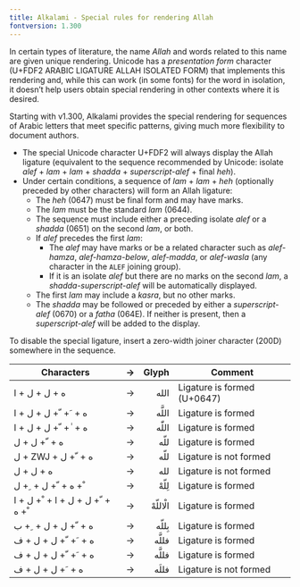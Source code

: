 ```yaml
---
title: Alkalami - Special rules for rendering Allah
fontversion: 1.300
---
```



In certain types of literature, the name *Allah* and words related to this name are given unique rendering. Unicode has a *presentation form* character (U+FDF2 ARABIC LIGATURE ALLAH ISOLATED FORM) that implements this rendering and, while this can work (in some fonts) for the word in isolation, it doesn’t help users obtain special rendering in other contexts where it is desired. 

Starting with v1.300, Alkalami provides the special rendering for sequences of Arabic letters that meet specific patterns, giving much more flexibility to document authors. 

* The special Unicode character U+FDF2 will always display the Allah ligature (equivalent to the sequence recommended by Unicode: isolate *alef* + *lam* + *lam* + *shadda* + *superscript-alef* + final *heh*).
* Under certain conditions, a sequence of *lam* + *lam* + *heh* (optionally preceded by other characters) will form an Allah ligature:
  * The *heh* (0647) must be final form and may have marks.
  * The *lam* must be the standard *lam* (0644).
  * The sequence must include either a preceding isolate *alef* or a *shadda* (0651) on the second *lam*, or both.
  * If *alef* precedes the first *lam*:
    * The *alef* may have marks or be a related character such as *alef-hamza*, *alef-hamza-below*, *alef-madda*, or *alef-wasla* (any character in the `ALEF` joining group).
    * If it is an isolate *alef* but there are no marks on the second *lam*, a *shadda-superscript-alef* will be automatically displayed.
  * The first *lam* may include a *kasra*, but no other marks.
  * The *shadda* may be followed or preceded by either a *superscript-alef* (0670) or a *fatha* (064E). If neither is present, then a *superscript-alef* will be added to the display.



To disable the special ligature, insert a zero-width joiner character (200D) somewhere in the sequence.


Characters | → | Glyph | Comment
---------- | -: | ----:  | -------
<span dir="ltr" class='alkalami-R normal'>&#x202d;&#x0627; + &#x0644; + &#x0644; + &#x0647;</span> | → | <span dir="rtl" class='alkalami-R normal'> الله	</span> | Ligature is formed (U+0647)
<span dir="ltr" class='alkalami-R normal'>&#x202d;&#x0627; + &#x0644; + &#x0644; + &#x0651; + &#x064e; + &#x0647;</span> | → | <span dir="rtl" class='alkalami-R normal'>اللَّه	</span> | Ligature is formed
<span dir="ltr" class='alkalami-R normal'>&#x202d;&#x0627; + &#x0644; + &#x0644; + &#x0651; + &#x0670; + &#x0647;</span> | → | <span dir="rtl" class='alkalami-R normal'>اللّٰه</span> | 	Ligature is formed
<span dir="ltr" class='alkalami-R normal'>&#x202d;&#x0644; + &#x0644; + &#x0651; + &#x0647;</span> | → | <span dir="rtl" class='alkalami-R normal'>&#x0644;&#x0644;&#x0651;&#x0647;</span> | Ligature is formed
<span dir="ltr" class='alkalami-R normal'>&#x202d;&#x0644; + ZWJ + &#x0644; + &#x0651; + &#x0647;</span> | → | <span dir="rtl" class='alkalami-R normal'>&#x0644;&#x200D;&#x0644;&#x0651;&#x0647;</span> | Ligature is not formed
<span dir="ltr" class='alkalami-R normal'>&#x202d;&#x0644; + &#x0644; + &#x0647;</span> | → | <span dir="rtl" class='alkalami-R normal'>&#x0644;&#x0644;&#x0647;</span> | Ligature is not formed
<span dir="ltr" class='alkalami-R normal'>&#x202d;&#x0644; + &#x0650; + &#x0644; + &#x0651; + &#x0647; + &#x0652;</span> | → | <span dir="rtl" class='alkalami-R normal'>لِلّهْ	</span> | Ligature is formed
<span dir="ltr" class='alkalami-R normal'>&#x202d;&#x0627; + &#x0644; + &#x0652; + &#x0627; + &#x0644; + &#x0644; + &#x0651; + &#x0647; + &#x0652;</span> | → | <span dir="rtl" class='alkalami-R normal'>الْاللّهْ	</span> | Ligature is formed
<span dir="ltr" class='alkalami-R normal'>&#x202d;&#x0628; + &#x0650; + &#x0644; + &#x0644; + &#x0651; + &#x0647;</span> | → | <span dir="rtl" class='alkalami-R normal'>بِللّه	</span> | Ligature is formed
<span dir="ltr" class='alkalami-R normal'>&#x202d;&#x0641; + &#x0644; + &#x0644; + &#x0651; + &#x064e; + &#x0647;</span> | → | <span dir="rtl" class='alkalami-R normal'>فللَّه	</span> | Ligature is formed
<span dir="ltr" class='alkalami-R normal'>&#x202d;&#x0641; + &#x0644; + &#x0644; + &#x0651; + &#x064e; + &#x0647;</span> | → | <span dir="rtl" class='alkalami-R normal'>فللَّه	</span> | Ligature is formed
<span dir="ltr" class='alkalami-R normal'>&#x202d;&#x0641; + &#x0644; + &#x0644; + &#x064e; + &#x0647;</span> | → | <span dir="rtl" class='alkalami-R normal'>فللَه	</span> | Ligature is not formed





<!-- PRODUCT SITE ONLY
[font id='alkalami' face='Alkalami-Regular' size='150%' rtl=1]
[font id='alkalamiL' face='Alkalami-Regular' size='150%' ltr=1]
-->
